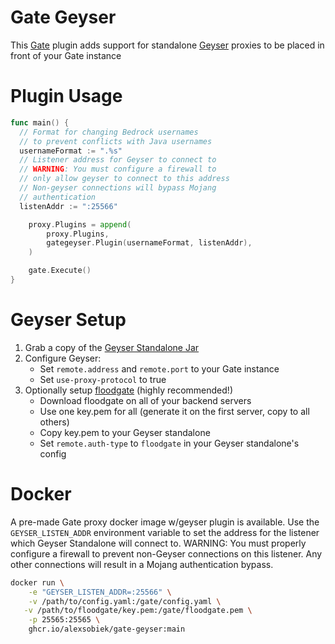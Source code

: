 # Gate Geyser
This [Gate](https://gate.minekube.com/) plugin adds support for standalone [Geyser](https://geysermc.org/) proxies to be placed in front of your Gate instance

# Plugin Usage

```go
func main() {
  // Format for changing Bedrock usernames
  // to prevent conflicts with Java usernames
  usernameFormat := ".%s"
  // Listener address for Geyser to connect to
  // WARNING: You must configure a firewall to
  // only allow geyser to connect to this address
  // Non-geyser connections will bypass Mojang
  // authentication
  listenAddr := ":25566"

	proxy.Plugins = append(
		proxy.Plugins,
		gategeyser.Plugin(usernameFormat, listenAddr),
	)

	gate.Execute()
}
```

# Geyser Setup
1. Grab a copy of the [Geyser Standalone Jar](https://geysermc.org/download/)
2. Configure Geyser:
   - Set `remote.address` and `remote.port` to your Gate instance
   - Set `use-proxy-protocol` to true
3. Optionally setup [floodgate](https://geysermc.org/download/?project=floodgate) (highly recommended!)
   - Download floodgate on all of your backend servers
   - Use one key.pem for all (generate it on the first server, copy to all others)
   - Copy key.pem to your Geyser standalone
   - Set `remote.auth-type` to `floodgate` in your Geyser standalone's config

# Docker
A pre-made Gate proxy docker image w/geyser plugin is available. Use the `GEYSER_LISTEN_ADDR` environment variable to set
the address for the listener which Geyser Standalone will connect to. WARNING: You must properly configure a firewall
to prevent non-Geyser connections on this listener. Any other connections will result in a Mojang authentication bypass.

```sh
docker run \
	-e "GEYSER_LISTEN_ADDR=:25566" \
	-v /path/to/config.yaml:/gate/config.yaml \
   -v /path/to/floodgate/key.pem:/gate/floodgate.pem \
	-p 25565:25565 \
	ghcr.io/alexsobiek/gate-geyser:main
```
